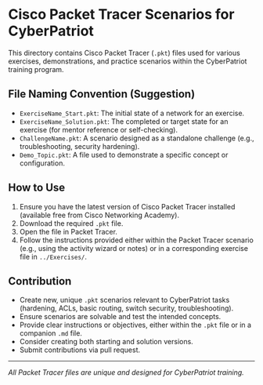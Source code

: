 # Cisco Packet Tracer Scenarios for CyberPatriot

This directory contains Cisco Packet Tracer (`.pkt`) files used for various exercises, demonstrations, and practice scenarios within the CyberPatriot training program.

## File Naming Convention (Suggestion)

-   `ExerciseName_Start.pkt`: The initial state of a network for an exercise.
-   `ExerciseName_Solution.pkt`: The completed or target state for an exercise (for mentor reference or self-checking).
-   `ChallengeName.pkt`: A scenario designed as a standalone challenge (e.g., troubleshooting, security hardening).
-   `Demo_Topic.pkt`: A file used to demonstrate a specific concept or configuration.

## How to Use

1.  Ensure you have the latest version of Cisco Packet Tracer installed (available free from Cisco Networking Academy).
2.  Download the required `.pkt` file.
3.  Open the file in Packet Tracer.
4.  Follow the instructions provided either within the Packet Tracer scenario (e.g., using the activity wizard or notes) or in a corresponding exercise file in `../Exercises/`.

## Contribution

-   Create new, unique `.pkt` scenarios relevant to CyberPatriot tasks (hardening, ACLs, basic routing, switch security, troubleshooting).
-   Ensure scenarios are solvable and test the intended concepts.
-   Provide clear instructions or objectives, either within the `.pkt` file or in a companion `.md` file.
-   Consider creating both starting and solution versions.
-   Submit contributions via pull request.

---
*All Packet Tracer files are unique and designed for CyberPatriot training.*
